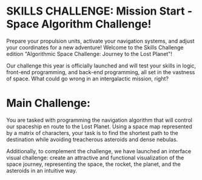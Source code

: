 # SKILLS CHALLENGE: Mission Start - Space Algorithm Challenge!

Prepare your propulsion units, activate your navigation systems, and adjust your coordinates for a new adventure! Welcome to the Skills Challenge edition "Algorithmic Space Challenge: Journey to the Lost Planet"!

Our challenge this year is officially launched and will test your skills in logic, front-end programming, and back-end programming, all set in the vastness of space. What could go wrong in an intergalactic mission, right?

# Main Challenge:

You are tasked with programming the navigation algorithm that will control our spaceship en route to the Lost Planet. Using a space map represented by a matrix of characters, your task is to find the shortest path to the destination while avoiding treacherous asteroids and dense nebulas.

Additionally, to complement the challenge, we have launched an interface visual challenge: create an attractive and functional visualization of the space journey, representing the space, the rocket, the planet, and the asteroids in an intuitive way.
